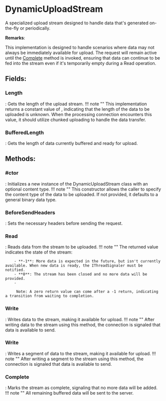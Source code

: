 # DynamicUploadStream

A specialized upload stream designed to handle data that's generated on-the-fly or periodically. 

**Remarks**:

This implementation is designed to handle scenarios where data may not always be immediately available for upload. The request will remain active until the [Complete](../Upload/DynamicUploadStream.md#Complete) method is invoked, ensuring that data can continue to be fed into the stream even if it's temporarily empty during a Read operation. 

## **Fields**:
### **Length**
: Gets the length of the upload stream. 
	!!! note ""
		This implementation returns a constant value of 		, indicating that the length of the data to be uploaded is unknown. When the processing connection encounters this value, it should utilize chunked uploading to handle the data transfer. 

### **BufferedLength**
: Gets the length of data currently buffered and ready for upload. 
## **Methods**:

### **#ctor**
: Initializes a new instance of the DynamicUploadStream class with an optional content type. 
	!!! note ""
		This constructor allows the caller to specify the content type of the data to be uploaded. If not provided, it defaults to a general binary data type. 


### **BeforeSendHeaders**
: Sets the necessary headers before sending the request. 

### **Read**
: Reads data from the stream to be uploaded. 
	!!! note ""
		The returned value indicates the state of the stream: 

		- **-1**: More data is expected in the future, but isn't currently available. When new data is ready, the IThreadSignaler must be notified.
		- **0**: The stream has been closed and no more data will be provided.
		- 

		 Note: A zero return value can come after a -1 return, indicating a transition from waiting to completion. 


### **Write**
: Writes data to the stream, making it available for upload. 
	!!! note ""
		After writing data to the stream using this method, the connection is signaled that data is available to send. 


### **Write**
: Writes a segment of data to the stream, making it available for upload. 
	!!! note ""
		After writing a segment to the stream using this method, the connection is signaled that data is available to send. 


### **Complete**
: Marks the stream as complete, signaling that no more data will be added. 
	!!! note ""
		All remaining buffered data will be sent to the server. 

